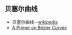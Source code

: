 

## 贝塞尔曲线
- 贝塞尔曲线--[wikipedia](https://en.wikipedia.org/wiki/B%C3%A9zier_curve)
- [A Primer on Bézier Curves](https://pomax.github.io/bezierinfo/)